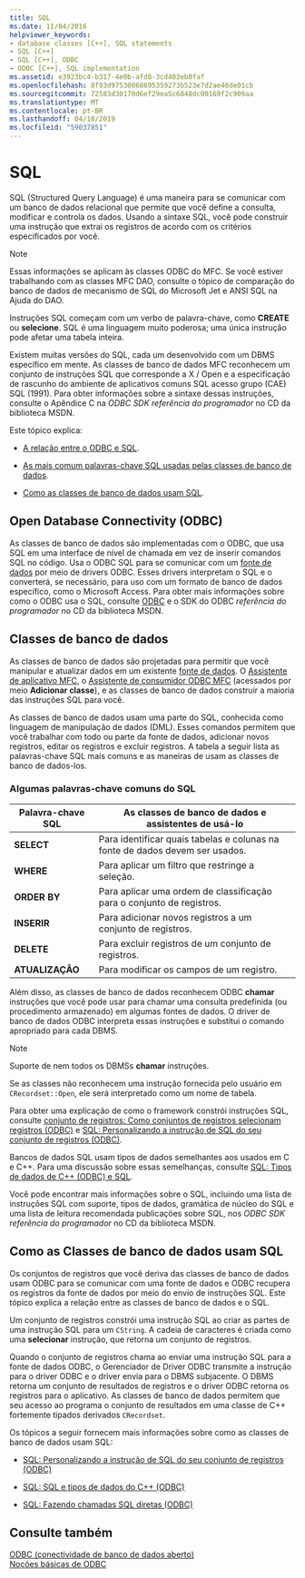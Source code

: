 ```yaml
---
title: SQL
ms.date: 11/04/2016
helpviewer_keywords:
- database classes [C++], SQL statements
- SQL [C++]
- SQL [C++], ODBC
- ODBC [C++], SQL implementation
ms.assetid: e3923bc4-b317-4e0b-afd8-3cd403eb0faf
ms.openlocfilehash: 8f93d97530068695359273b523e7d2ae46de01cb
ms.sourcegitcommit: 72583d30170d6ef29ea5c6848dc00169f2c909aa
ms.translationtype: MT
ms.contentlocale: pt-BR
ms.lasthandoff: 04/18/2019
ms.locfileid: "59037851"
---
```

# <a name="sql"></a>SQL

SQL (Structured Query Language) é uma maneira para se comunicar com um banco de dados relacional que permite que você define a consulta, modificar e controla os dados. Usando a sintaxe SQL, você pode construir uma instrução que extrai os registros de acordo com os critérios especificados por você.

> [!NOTE]
>  Essas informações se aplicam às classes ODBC do MFC. Se você estiver trabalhando com as classes MFC DAO, consulte o tópico de comparação do banco de dados de mecanismo de SQL do Microsoft Jet e ANSI SQL na Ajuda do DAO.

Instruções SQL começam com um verbo de palavra-chave, como **CREATE** ou **selecione**. SQL é uma linguagem muito poderosa; uma única instrução pode afetar uma tabela inteira.

Existem muitas versões do SQL, cada um desenvolvido com um DBMS específico em mente. As classes de banco de dados MFC reconhecem um conjunto de instruções SQL que corresponde a X / Open e a especificação de rascunho do ambiente de aplicativos comuns SQL acesso grupo (CAE) SQL (1991). Para obter informações sobre a sintaxe dessas instruções, consulte o Apêndice C na *ODBC SDK* *referência do programador* no CD da biblioteca MSDN.

Este tópico explica:

- [A relação entre o ODBC e SQL](#_core_open_database_connectivity_.28.odbc.29).

- [As mais comum palavras-chave SQL usadas pelas classes de banco de dados](#_core_the_database_classes).

- [Como as classes de banco de dados usam SQL](#_core_how_the_database_classes_use_sql).

##  <a name="_core_open_database_connectivity_.28.odbc.29"></a> Open Database Connectivity (ODBC)

As classes de banco de dados são implementadas com o ODBC, que usa SQL em uma interface de nível de chamada em vez de inserir comandos SQL no código. Usa o ODBC SQL para se comunicar com um [fonte de dados](../../data/odbc/data-source-odbc.md) por meio de drivers ODBC. Esses drivers interpretam o SQL e o converterá, se necessário, para uso com um formato de banco de dados específico, como o Microsoft Access. Para obter mais informações sobre como o ODBC usa o SQL, consulte [ODBC](../../data/odbc/odbc-basics.md) e o SDK do ODBC *referência do programador* no CD da biblioteca MSDN.

##  <a name="_core_the_database_classes"></a> Classes de banco de dados

As classes de banco de dados são projetadas para permitir que você manipular e atualizar dados em um existente [fonte de dados](../../data/odbc/data-source-odbc.md). O [Assistente de aplicativo MFC](../../mfc/reference/database-support-mfc-application-wizard.md), o [Assistente de consumidor ODBC MFC](../../mfc/reference/adding-an-mfc-odbc-consumer.md) (acessados por meio **Adicionar classe**), e as classes de banco de dados construir a maioria das instruções SQL para você.

As classes de banco de dados usam uma parte do SQL, conhecida como linguagem de manipulação de dados (DML). Esses comandos permitem que você trabalhar com todo ou parte da fonte de dados, adicionar novos registros, editar os registros e excluir registros. A tabela a seguir lista as palavras-chave SQL mais comuns e as maneiras de usam as classes de banco de dados-los.

### <a name="some-common-sql-keywords"></a>Algumas palavras-chave comuns do SQL

|Palavra-chave SQL|As classes de banco de dados e assistentes de usá-lo|
|-----------------|---------------------------------------------|
|**SELECT**|Para identificar quais tabelas e colunas na fonte de dados devem ser usados.|
|**WHERE**|Para aplicar um filtro que restringe a seleção.|
|**ORDER BY**|Para aplicar uma ordem de classificação para o conjunto de registros.|
|**INSERIR**|Para adicionar novos registros a um conjunto de registros.|
|**DELETE**|Para excluir registros de um conjunto de registros.|
|**ATUALIZAÇÃO**|Para modificar os campos de um registro.|

Além disso, as classes de banco de dados reconhecem ODBC **chamar** instruções que você pode usar para chamar uma consulta predefinida (ou procedimento armazenado) em algumas fontes de dados. O driver de banco de dados ODBC interpreta essas instruções e substitui o comando apropriado para cada DBMS.

> [!NOTE]
>  Suporte de nem todos os DBMSs **chamar** instruções.

Se as classes não reconhecem uma instrução fornecida pelo usuário em `CRecordset::Open`, ele será interpretado como um nome de tabela.

Para obter uma explicação de como o framework constrói instruções SQL, consulte [conjunto de registros: Como conjuntos de registros selecionam registros (ODBC)](../../data/odbc/recordset-how-recordsets-select-records-odbc.md) e [SQL: Personalizando a instrução de SQL do seu conjunto de registros (ODBC)](../../data/odbc/sql-customizing-your-recordsets-sql-statement-odbc.md).

Bancos de dados SQL usam tipos de dados semelhantes aos usados em C e C++. Para uma discussão sobre essas semelhanças, consulte [SQL: Tipos de dados de C++ (ODBC) e SQL](../../data/odbc/sql-sql-and-cpp-data-types-odbc.md).

Você pode encontrar mais informações sobre o SQL, incluindo uma lista de instruções SQL com suporte, tipos de dados, gramática de núcleo do SQL e uma lista de leitura recomendada publicações sobre SQL, nos *ODBC SDK* *referência do programador*  no CD da biblioteca MSDN.

##  <a name="_core_how_the_database_classes_use_sql"></a> Como as Classes de banco de dados usam SQL

Os conjuntos de registros que você deriva das classes de banco de dados usam ODBC para se comunicar com uma fonte de dados e ODBC recupera os registros da fonte de dados por meio do envio de instruções SQL. Este tópico explica a relação entre as classes de banco de dados e o SQL.

Um conjunto de registros constrói uma instrução SQL ao criar as partes de uma instrução SQL para um `CString`. A cadeia de caracteres é criada como uma **selecionar** instrução, que retorna um conjunto de registros.

Quando o conjunto de registros chama ao enviar uma instrução SQL para a fonte de dados ODBC, o Gerenciador de Driver ODBC transmite a instrução para o driver ODBC e o driver envia para o DBMS subjacente. O DBMS retorna um conjunto de resultados de registros e o driver ODBC retorna os registros para o aplicativo. As classes de banco de dados permitem que seu acesso ao programa o conjunto de resultados em uma classe de C++ fortemente tipados derivados `CRecordset`.

Os tópicos a seguir fornecem mais informações sobre como as classes de banco de dados usam SQL:

- [SQL: Personalizando a instrução de SQL do seu conjunto de registros (ODBC)](../../data/odbc/sql-customizing-your-recordsets-sql-statement-odbc.md)

- [SQL: SQL e tipos de dados do C++ (ODBC)](../../data/odbc/sql-sql-and-cpp-data-types-odbc.md)

- [SQL: Fazendo chamadas SQL diretas (ODBC)](../../data/odbc/sql-making-direct-sql-calls-odbc.md)

## <a name="see-also"></a>Consulte também

[ODBC (conectividade de banco de dados aberto)](../../data/odbc/open-database-connectivity-odbc.md)<br/>
[Noções básicas de ODBC](../../data/odbc/odbc-basics.md)